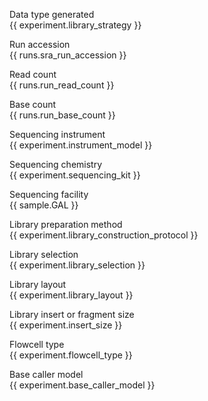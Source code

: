 Data type generated\
 {{ experiment.library_strategy }}

Run accession\
 {{ runs.sra_run_accession }}

Read count\
 {{ runs.run_read_count }}

Base count\
 {{ runs.run_base_count }}

Sequencing instrument\
 {{ experiment.instrument_model }}

Sequencing chemistry\
 {{ experiment.sequencing_kit }}

Sequencing facility\
 {{ sample.GAL }}

Library preparation method\
 {{ experiment.library_construction_protocol }}

Library selection\
 {{ experiment.library_selection }}

Library layout\
 {{ experiment.library_layout }}

Library insert or fragment size\
 {{ experiment.insert_size }}

Flowcell type\
 {{ experiment.flowcell_type }}

Base caller model\
 {{ experiment.base_caller_model }}
